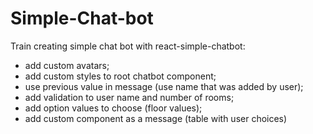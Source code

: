 # Simple-Chat-bot

Train creating simple chat bot with react-simple-chatbot:

- add custom avatars;
- add custom styles to root chatbot component;
- use previous value in message (use name that was added by user);
- add validation to user name and number of rooms;
- add option values to choose (floor values);
- add custom component as a message (table with user choices)
